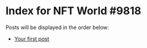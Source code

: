 # Index for NFT World #9818
Posts will be displayed in the order below:

- [Your first post](./001-first.md)

